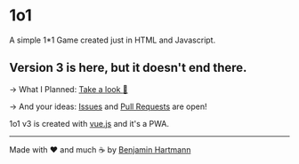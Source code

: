 # 1o1
A simple 1*1 Game created just in HTML and Javascript.

## Version 3 is here, but it doesn't end there.

-> What I Planned: [Take a look :eyes:](https://github.com/benjaminwolkchen/1o1/projects/3)

-> And your ideas: [Issues](https://github.com/benjaminwolkchen/1o1/issues) and [Pull Requests](https://github.com/benjaminwolkchen/1o1/pulls) are open!


1o1 v3 is created with [vue.js](https://vuejs.org/) and it's a PWA.

---

Made with ❤️ and much ☕ by [Benjamin Hartmann](https://awesomebible.de)
